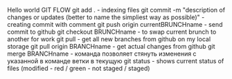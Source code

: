 Hello world
GIT FLOW
git add . - indexing files
git commit -m "description of changes or updates (better to name the simpliest way as possible)" - creating commit with comment
git push origin currentBRUNCHname - send commit to github
git checkout BRUNCHname - to swap current brunch to another for work
git pull - get all new branches from github on my local storage
git pull origin BRANCHname - get actual changes from github
git merge BRANCHname - команда позволяет стянуть изменения с указанной в команде ветки в текущую
git status - shows current status of files (modified - red / green - not staged / staged)
